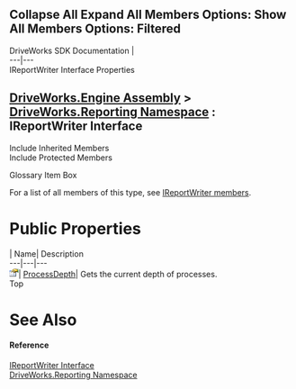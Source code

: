Collapse All Expand All Members Options: Show All  Members Options: Filtered   
---  
DriveWorks SDK Documentation  |   
---|---  
IReportWriter Interface Properties   
  
[DriveWorks.Engine Assembly](topic2156.md) > [DriveWorks.Reporting Namespace](topic10334.md) : IReportWriter Interface  
---  
  
Include Inherited Members    
Include Protected Members    


Glossary Item Box

For a list of all members of this type, see [IReportWriter members](topic10345.md).

# Public Properties

| Name| Description  
---|---|---  
![ Property](dotnetimages/Property.gif)| [ProcessDepth](topic10354.md)| Gets the current depth of processes.   
Top

# See Also

#### Reference

[IReportWriter Interface](topic10344.md)   
[DriveWorks.Reporting Namespace](topic10334.md)


